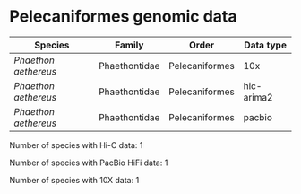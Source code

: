 # Pelecaniformes genomic data

| Species | Family | Order | Data type |
| -- | --- | --- | --- |
| *Phaethon aethereus* | Phaethontidae | Pelecaniformes | 10x |
| *Phaethon aethereus* | Phaethontidae | Pelecaniformes | hic-arima2 |
| *Phaethon aethereus* | Phaethontidae | Pelecaniformes | pacbio |

Number of species with Hi-C data: 1

Number of species with PacBio HiFi data: 1

Number of species with 10X data: 1
